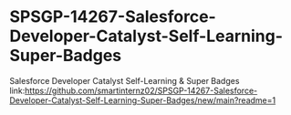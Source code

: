 # SPSGP-14267-Salesforce-Developer-Catalyst-Self-Learning-Super-Badges
Salesforce Developer Catalyst Self-Learning &amp; Super Badges
link:https://github.com/smartinternz02/SPSGP-14267-Salesforce-Developer-Catalyst-Self-Learning-Super-Badges/new/main?readme=1
